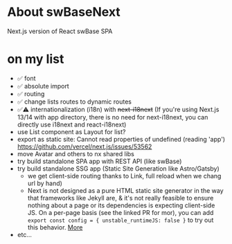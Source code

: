 # About swBaseNext

Next.js version of React swBase SPA

# on my list
- ✅ font
- ✅ absolute import
- ✅ routing
- ✅ change lists routes to dynamic routes
- ✅⚠️ internationalization (i18n) with ~~next-i18next~~ (If you're using Next.js 13/14 with app directory, there is no need for next-i18next, you can directly use i18next and react-i18next)
- use List component as Layout for list?
- export as static site: Cannot read properties of undefined (reading 'app') https://github.com/vercel/next.js/issues/53562
- move Avatar and others to nx shared libs
- try build standalone SPA app with REST API (like swBase)
- try build standalone SSG app (Static Site Generation like Astro/Gatsby) 
  - we get client-side routing thanks to Link, full reload when we chang url by hand)
  - Next is not designed as a pure HTML static site generator in the way that frameworks like Jekyll are, & it's not really feasible to ensure nothing about a page or its dependencies is expecting client-side JS. 
    On a per-page basis (see the linked PR for mor), you can add `export const config = { unstable_runtimeJS: false }` to try out this behavior. [More](https://github.com/vercel/next.js/issues/21292#issuecomment-762692528)
- etc...
